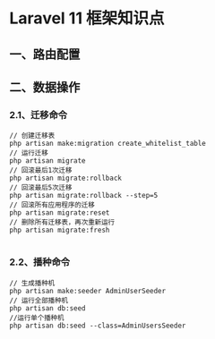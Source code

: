 # Laravel 11 框架知识点

## 一、路由配置



## 二、数据操作

### 2.1、迁移命令

```
// 创建迁移表
php artisan make:migration create_whitelist_table
// 运行迁移
php artisan migrate
// 回滚最后1次迁移
php artisan migrate:rollback 
// 回滚最后5次迁移
php artisan migrate:rollback --step=5
// 回滚所有应用程序的迁移
php artisan migrate:reset
// 删除所有迁移表，再次重新运行
php artisan migrate:fresh


```

### 2.2、播种命令

```
// 生成播种机
php artisan make:seeder AdminUserSeeder
// 运行全部播种机
php artisan db:seed
//运行单个播种机
php artisan db:seed --class=AdminUsersSeeder

```

